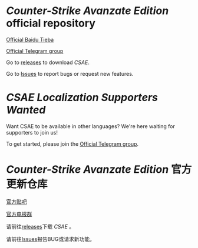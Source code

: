 # _Counter-Strike Avanzate Edition_ official repository
[Official Baidu Tieba](https://tieba.baidu.com/csae)

[Official Telegram group](https://t.me/joinchat/JNYAMw3FyuWw81pHaG07JA)

Go to [releases](https://github.com/ltndkl/Counter-Strike-Avanzate-Edition/releases) to download _CSAE_.

Go to [Issues](https://github.com/ltndkl/Counter-Strike-Avanzate-Edition/issues) to report bugs or request new features.

# _CSAE Localization Supporters Wanted_
Want CSAE to be available in other languages? We're here waiting for supporters to join us!

To get started, please join the [Official Telegram group](https://t.me/joinchat/JNYAMw3FyuWw81pHaG07JA).

# _Counter-Strike Avanzate Edition_ 官方更新仓库
[官方贴吧](https://tieba.baidu.com/csae)

[官方电报群](https://t.me/joinchat/JNYAMw3FyuWw81pHaG07JA)

请前往[releases](https://github.com/ltndkl/Counter-Strike-Avanzate-Edition/releases)下载 _CSAE_ 。

请前往[Issues](https://github.com/ltndkl/Counter-Strike-Avanzate-Edition/issues)报告BUG或请求新功能。
